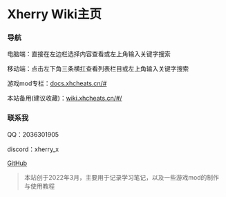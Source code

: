 # Xherry Wiki主页

### 导航

电脑端：直接在左边栏选择内容查看或左上角输入关键字搜索

移动端：点击左下角三条横扛查看列表栏目或左上角输入关键字搜索

游戏mod专栏：[docs.xhcheats.cn/#](https://docs.xhcheats.cn/#)

本站备用(建议收藏)：[wiki.xhcheats.cn/#/](https://wiki.xhcheats.cn/#)

### 联系我

QQ：2036301905

discord：xherry_x

[GitHub](https://github.com/xhcherry)

> 本站创于2022年3月，主要用于记录学习笔记，以及一些游戏mod的制作与使用教程